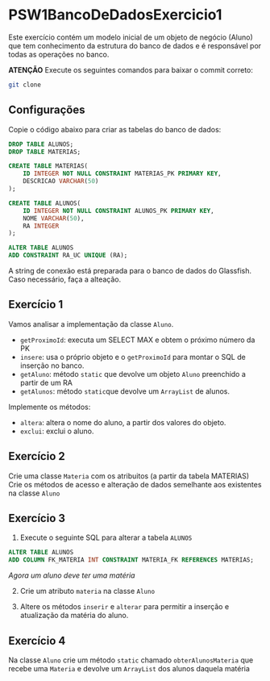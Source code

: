 # PSW1BancoDeDadosExercicio1
Este exercício contém um modelo inicial de um objeto de negócio (Aluno) que tem conhecimento da estrutura do banco de dados e é responsável por todas as operações no banco.

**ATENÇÃO** Execute os seguintes comandos para baixar o commit correto:

```bash
git clone 
```

## Configurações

Copie o código abaixo para criar as tabelas do banco de dados:

```sql
DROP TABLE ALUNOS;
DROP TABLE MATERIAS;

CREATE TABLE MATERIAS(
    ID INTEGER NOT NULL CONSTRAINT MATERIAS_PK PRIMARY KEY,
    DESCRICAO VARCHAR(50)
);

CREATE TABLE ALUNOS(
    ID INTEGER NOT NULL CONSTRAINT ALUNOS_PK PRIMARY KEY,
    NOME VARCHAR(50),
    RA INTEGER
);

ALTER TABLE ALUNOS
ADD CONSTRAINT RA_UC UNIQUE (RA);
```

A string de conexão está preparada para o banco de dados do Glassfish. Caso necessário, faça a alteação.

## Exercício 1
Vamos analisar a implementação da classe `Aluno`.
- `getProximoId`: executa um SELECT MAX e obtem o próximo número da PK
- `insere`: usa o próprio objeto e o `getProximoId` para montar o SQL de inserção no banco.
- `getAluno`: método `static` que devolve um objeto `Aluno` preenchido a partir de um RA
- `getAlunos`: método `static`que devolve um `ArrayList` de alunos.

Implemente os métodos:
- `altera`: altera o nome do aluno, a partir dos valores do objeto.
- `exclui`: exclui o aluno.

## Exercício 2
Crie uma classe `Materia` com os atribuitos (a partir da tabela MATERIAS)
Crie os métodos de acesso e alteração de dados semelhante aos existentes na classe `Aluno`

## Exercício 3

1. Execute o seguinte SQL para alterar a tabela `ALUNOS`

```sql
ALTER TABLE ALUNOS
ADD COLUMN FK_MATERIA INT CONSTRAINT MATERIA_FK REFERENCES MATERIAS; 
```
*Agora um aluno deve ter uma matéria*

2. Crie um atributo `materia` na classe `Aluno`

3. Altere os métodos `inserir` e `alterar` para permitir a inserção e atualização da matéria do aluno.

## Exercício 4

Na classe `Aluno` crie um método `static` chamado `obterAlunosMateria` que recebe uma `Materia` e devolve um `ArrayList` dos alunos daquela matéria
